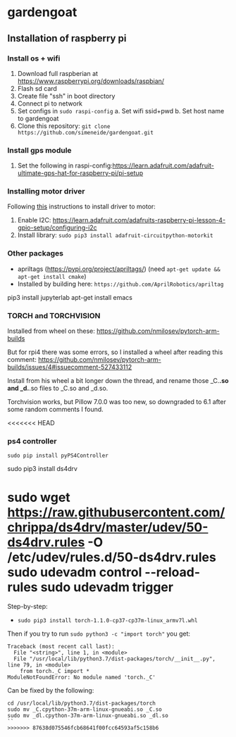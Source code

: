 # gardengoat


## Installation of raspberry pi

### Install os + wifi
1. Download full raspberian at  https://www.raspberrypi.org/downloads/raspbian/
2. Flash sd card
3. Create file "ssh" in boot directory
4. Connect pi to network
5. Set configs in `sudo raspi-config`
    a. Set wifi ssid+pwd
    b. Set host name to gardengoat
6. Clone this repository: `git clone https://github.com/simeneide/gardengoat.git`
	
### Install gps module
1. Set the following in raspi-config:https://learn.adafruit.com/adafruit-ultimate-gps-hat-for-raspberry-pi/pi-setup

### Installing motor driver
Following [this](https://learn.adafruit.com/adafruit-dc-and-stepper-motor-hat-for-raspberry-pi/installing-software) instructions to install driver to motor:
1. Enable I2C: https://learn.adafruit.com/adafruits-raspberry-pi-lesson-4-gpio-setup/configuring-i2c
2. Install library: `sudo pip3 install adafruit-circuitpython-motorkit`


### Other packages
- apriltags (https://pypi.org/project/apriltags/) (need `apt-get update && apt-get install cmake`)
- Installed by building here: `https://github.com/AprilRobotics/apriltag`

pip3 install jupyterlab
apt-get install emacs

### TORCH and TORCHVISION
Installed from wheel on these:
https://github.com/nmilosev/pytorch-arm-builds

But for rpi4 there was some errors, so I installed a wheel after reading this comment:
https://github.com/nmilosev/pytorch-arm-builds/issues/4#issuecomment-527433112

Install from his wheel a bit longer down the thread, and rename those _C.**.so and _d.**.so files to _C.so and _d.so.

Torchvision works, but Pillow 7.0.0 was too new, so downgraded to 6.1 after some random comments I found.

<<<<<<< HEAD

### ps4 controller

`sudo pip install pyPS4Controller`

sudo pip3 install ds4drv


sudo wget https://raw.githubusercontent.com/chrippa/ds4drv/master/udev/50-ds4drv.rules -O /etc/udev/rules.d/50-ds4drv.rules
sudo udevadm control --reload-rules
sudo udevadm trigger
=======
Step-by-step:
- `sudo pip3 install torch-1.1.0-cp37-cp37m-linux_armv7l.whl`

Then if you try to run `sudo python3 -c "import torch"` you get:

```
Traceback (most recent call last):
  File "<string>", line 1, in <module>
  File "/usr/local/lib/python3.7/dist-packages/torch/__init__.py", line 79, in <module>
    from torch._C import *
ModuleNotFoundError: No module named 'torch._C'
```
Can be fixed by the following:
```
cd /usr/local/lib/python3.7/dist-packages/torch
sudo mv _C.cpython-37m-arm-linux-gnueabi.so _C.so
sudo mv _dl.cpython-37m-arm-linux-gnueabi.so _dl.so
``
>>>>>>> 87638d075546fcb68641f00fcc64593af5c158b6
